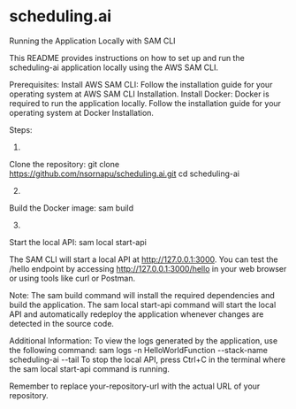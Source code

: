 # scheduling.ai
Running the Application Locally with SAM CLI

This README provides instructions on how to set up and run the scheduling-ai application locally using the AWS SAM CLI.

Prerequisites:
Install AWS SAM CLI: Follow the installation guide for your operating system at AWS SAM CLI Installation.
Install Docker: Docker is required to run the application locally. Follow the installation guide for your operating system at Docker Installation.


Steps:

1.
Clone the repository:
git clone https://github.com/nsornapu/scheduling.ai.git
cd scheduling-ai

2.
Build the Docker image:
sam build

3.
Start the local API:
sam local start-api

The SAM CLI will start a local API at http://127.0.0.1:3000. You can test the /hello endpoint by accessing http://127.0.0.1:3000/hello in your web browser or using tools like curl or Postman.

Note:
The sam build command will install the required dependencies and build the application.
The sam local start-api command will start the local API and automatically redeploy the application whenever changes are detected in the source code.

Additional Information:
To view the logs generated by the application, use the following command:
sam logs -n HelloWorldFunction --stack-name scheduling-ai --tail
To stop the local API, press Ctrl+C in the terminal where the sam local start-api command is running.


Remember to replace your-repository-url with the actual URL of your repository.
